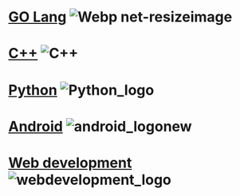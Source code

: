 #  [GO Lang](https://github.com/codeseekerosr/GO-Lang)               ![Webp net-resizeimage](https://user-images.githubusercontent.com/54413974/63588760-e2bfe700-c5c4-11e9-91a8-f2456d1152f1.png)

#  [C++](https://github.com/codeseekerosr/C-)                 ![C++](https://user-images.githubusercontent.com/54413974/63588962-637ee300-c5c5-11e9-8141-eaade497b7ee.jpg)

#  [Python](https://github.com/codeseekerosr/Python)                ![Python_logo](https://user-images.githubusercontent.com/54413974/63589141-f881dc00-c5c5-11e9-84a5-d913c95027bc.jpg)        

# [Android](https://github.com/codeseekerosr/Android)               ![android_logonew](https://user-images.githubusercontent.com/54413974/63589862-db4e0d00-c5c7-11e9-9836-10def3cbf7f1.jpg)

# [Web development](https://github.com/codeseekerosr/Web-development)       ![webdevelopment_logo](https://user-images.githubusercontent.com/54413974/63590047-5c0d0900-c5c8-11e9-9d99-6d3b604a2098.jpg)
